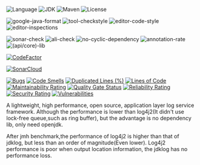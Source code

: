 ![Language](https://img.shields.io/badge/language-java-orange.svg)
![JDK](https://img.shields.io/badge/OpenJDK-11-yellow.svg)
![Maven](https://raster.shields.io/badge/Maven-3.6.3-red.svg)
![License](https://img.shields.io/badge/license-GPL2.0-000000.svg)

![google-java-format](https://img.shields.io/badge/google-javaformat-red.svg)
![tool-checkstyle](https://img.shields.io/badge/(google/sun)-checkstyle-orange.svg)
![editor-code-style](https://img.shields.io/badge/(google/sun)-codestyle-yellow.svg)
![editor-inspections](https://img.shields.io/badge/idea-inspections-red.svg)

![sonar-check](https://img.shields.io/badge/sonar-check-yellow.svg)
![ali-check](https://img.shields.io/badge/ali-check-red.svg)
![no-cyclic-dependency](https://img.shields.io/badge/cyclic-dependency-red.svg)
![annotation-rate](https://img.shields.io/badge/annotation-rate-red.svg)
![(api/core)-lib](https://img.shields.io/badge/(api/core)-lib-red.svg)

[![CodeFactor](https://www.codefactor.io/repository/github/jdkstack/jdklog/badge)](https://www.codefactor.io/repository/github/jdkstack/jdklog)

[![SonarCloud](https://sonarcloud.io/images/project_badges/sonarcloud-black.svg)](https://sonarcloud.io/dashboard?id=org.jdkstack%3Ajdklog)

[![Bugs](https://sonarcloud.io/api/project_badges/measure?project=org.jdkstack%3Ajdklog&metric=bugs)](https://sonarcloud.io/dashboard?id=org.jdkstack%3Ajdklog)
[![Code Smells](https://sonarcloud.io/api/project_badges/measure?project=org.jdkstack%3Ajdklog&metric=code_smells)](https://sonarcloud.io/dashboard?id=org.jdkstack%3Ajdklog)
[![Duplicated Lines (%)](https://sonarcloud.io/api/project_badges/measure?project=org.jdkstack%3Ajdklog&metric=duplicated_lines_density)](https://sonarcloud.io/dashboard?id=org.jdkstack%3Ajdklog)
[![Lines of Code](https://sonarcloud.io/api/project_badges/measure?project=org.jdkstack%3Ajdklog&metric=ncloc)](https://sonarcloud.io/dashboard?id=org.jdkstack%3Ajdklog)
[![Maintainability Rating](https://sonarcloud.io/api/project_badges/measure?project=org.jdkstack%3Ajdklog&metric=sqale_rating)](https://sonarcloud.io/dashboard?id=org.jdkstack%3Ajdklog)
[![Quality Gate Status](https://sonarcloud.io/api/project_badges/measure?project=org.jdkstack%3Ajdklog&metric=alert_status)](https://sonarcloud.io/dashboard?id=org.jdkstack%3Ajdklog)
[![Reliability Rating](https://sonarcloud.io/api/project_badges/measure?project=org.jdkstack%3Ajdklog&metric=reliability_rating)](https://sonarcloud.io/dashboard?id=org.jdkstack%3Ajdklog)
[![Security Rating](https://sonarcloud.io/api/project_badges/measure?project=org.jdkstack%3Ajdklog&metric=security_rating)](https://sonarcloud.io/dashboard?id=org.jdkstack%3Ajdklog)
[![Vulnerabilities](https://sonarcloud.io/api/project_badges/measure?project=org.jdkstack%3Ajdklog&metric=vulnerabilities)](https://sonarcloud.io/dashboard?id=org.jdkstack%3Ajdklog)

A lightweight, high performance, open source, application layer log service framework.
Although the performance is lower than log4j2(It didn't use lock-free queue,such as ring buffer), but the advantage is  no dependency lib, only need openjdk.

After jmh benchmark,the performance of log4j2 is higher than that of jdklog, but less than an order of magnitude(Even lower).
Log4j2 performance is poor when output location information, the jdklog has no performance loss.

